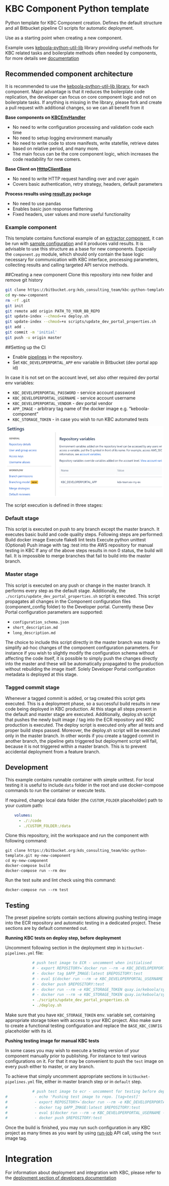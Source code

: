 # KBC Component Python template

Python template for KBC Component creation. Defines the default structure and all Bitbucket pipeline CI scripts for automatic deployment.

Use as a starting point when creating a new component.

Example uses [keboola-python-util-lib](https://bitbucket.org/kds_consulting_team/keboola-python-util-lib/src/master/) library providing useful methods for KBC related tasks and boilerplate methods often needed by components, for more details see [documentation](https://bitbucket.org/kds_consulting_team/keboola-python-util-lib/src/master/README.md)


## Recommended component architecture
It is recommended to use the [keboola-python-util-lib library](https://bitbucket.org/kds_consulting_team/keboola-python-util-lib/src/master/), 
for each component. Major advantage is that it reduces the boilerplate code replication, the developer can focus on core component logic 
and not on boilerplate tasks. If anything is missing in the library, please fork and create a pull request with additional changes, 
so we can all benefit from it

**Base components on [KBCEnvHandler](https://bitbucket.org/kds_consulting_team/keboola-python-util-lib/src/master/docs/env_handler.md?at=master)**

- No need to write configuration processing and validation code each time
- No need to setup logging environment manually
- No need to write code to store manifests, write statefile, retrieve dates based on relative period, and many more.
- The main focus can be the core component logic, which increases the code readability for new comers.

**Base Client on [HtttpClientBase](https://bitbucket.org/kds_consulting_team/keboola-python-util-lib/src/master/docs/client_base.md?at=master)**

- No need to write HTTP request handling over and over again
- Covers basic authentication, retry strategy, headers, default parameters

**Process results using [result.py](https://bitbucket.org/kds_consulting_team/keboola-python-util-lib/src/master/docs/result.md?at=master) package**

- No need to use pandas
- Enables basic json response flattening
- Fixed headers, user values and more useful functionality


### Example component
This template contains functional example of an [extractor component](https://bitbucket.org/kds_consulting_team/kbc-python-template/src/master/src/component.py), 
it can be run with [sample configuration](https://bitbucket.org/kds_consulting_team/kbc-python-template/src/master/data/) and it produces valid results. 
It is advisable to use this structure as a base for new components. Especially the `component.py` module, which should only 
contain the base logic necessary for communication with KBC interface, processing parameters, collecting results
 and calling targeted API service methods. 


##Creating a new component
Clone this repository into new folder and remove git history
```bash
git clone https://bitbucket.org:kds_consulting_team/kbc-python-template.git my-new-component
cd my-new-component
rm -rf .git
git init
git remote add origin PATH_TO_YOUR_BB_REPO
git update-index --chmod=+x deploy.sh
git update-index --chmod=+x scripts/update_dev_portal_properties.sh
git add .
git commit -m 'initial'
git push -u origin master
```


##Setting up the CI
 - Enable [pipelines](https://confluence.atlassian.com/bitbucket/get-started-with-bitbucket-pipelines-792298921.html) in the repository.
 - Set `KBC_DEVELOPERPORTAL_APP` env variable in Bitbucket (dev portal app id)
 
 In case it is not set on the account level, set also other required dev portal env variables:
 - `KBC_DEVELOPERPORTAL_PASSWORD` - service account password
 - `KBC_DEVELOPERPORTAL_USERNAME` - service account username
 - `KBC_DEVELOPERPORTAL_VENDOR` - dev portal vendor
 - `APP_IMAGE` - arbitrary tag name of the docker image e.g. “keboola-component”
 - `KBC_STORAGE_TOKEN` - in case you wish to run KBC automated tests
  
 
 ![picture](docs/imgs/ci_variable.png)
 
The script execution is defined in three stages:

### Default stage
This script is executed on push to any branch except the master branch. It executes basic build and code quality steps. Following steps are performed:
Build docker image
Execute flake8 lint tests
Execute python unittest
(Optional) Push image with tag :test into the AWS repository for manual testing in KBC
If any of the above steps results in non 0 status, the build will fail. It is impossible to merge branches that fail to build into the master branch.

### Master stage
This script is executed on any push or change in the master branch. It performs every step as the default stage. Additionally, 
the `./scripts/update_dev_portal_properties.sh` script is executed. 
This script propagates all changes in the Component configuration files (component_config folder) to the Developer portal.
Currently these Dev Portal configuration parameters are supported:
 - `configuration_schema.json`
 - `short_description.md`
 - `long_description.md`    

The choice to include this script directly in the master branch was made to simplify ad-hoc changes of the component configuration parameters. For instance if you wish to slightly modify the configuration schema without affecting the code itself, it is possible to simply push the changes directly into the master and these will be automatically propagated to the production without rebuilding the image itself. Solely Developer Portal configuration metadata is deployed at this stage.

### Tagged commit stage
Whenever a tagged commit is added, or tag created this script gets executed. This is a deployment phase, so a successful build results in new code being deployed in KBC production.
At this stage all steps present in the default and master stage are executed. Additionally, deploy.sh script that pushes the newly built image / tag into the ECR repository and KBC production is executed.
The deploy script is executed only after all tests and proper build steps passed. Moreover, the deploy.sh script will be executed only in the master branch. In other words if you create a tagged commit in another branch, the pipeline gets triggered but deployment script will fail, because it is not triggered within a master branch. This is to prevent accidental deployment from a feature branch.

 
 
## Development
 
This example contains runnable container with simple unittest. For local testing it is useful to include `data` folder in the root
and use docker-compose commands to run the container or execute tests. 

If required, change local data folder (the `CUSTOM_FOLDER` placeholder) path to your custom path:
```yaml
    volumes:
      - ./:/code
      - ./CUSTOM_FOLDER:/data
```

Clone this repository, init the workspace and run the component with following command:

```
git clone https://bitbucket.org:kds_consulting_team/kbc-python-template.git my-new-component
cd my-new-component
docker-compose build
docker-compose run --rm dev
```

Run the test suite and lint check using this command:

```
docker-compose run --rm test
```

## Testing

The preset pipeline scripts contain sections allowing pushing testing image into the ECR repository and automatic 
testing in a dedicated project. These sections are by default commented out. 

**Running KBC tests on deploy step, before deployment**

Uncomment following section in the deployment step in `bitbucket-pipelines.yml` file:

```yaml
            # push test image to ECR - uncomment when initialised
            # - export REPOSITORY=`docker run --rm -e KBC_DEVELOPERPORTAL_USERNAME -e KBC_DEVELOPERPORTAL_PASSWORD -e KBC_DEVELOPERPORTAL_URL quay.io/keboola/developer-portal-cli-v2:latest ecr:get-repository $KBC_DEVELOPERPORTAL_VENDOR $KBC_DEVELOPERPORTAL_APP`
            # - docker tag $APP_IMAGE:latest $REPOSITORY:test
            # - eval $(docker run --rm -e KBC_DEVELOPERPORTAL_USERNAME -e KBC_DEVELOPERPORTAL_PASSWORD -e KBC_DEVELOPERPORTAL_URL quay.io/keboola/developer-portal-cli-v2:latest ecr:get-login $KBC_DEVELOPERPORTAL_VENDOR $KBC_DEVELOPERPORTAL_APP)
            # - docker push $REPOSITORY:test
            # - docker run --rm -e KBC_STORAGE_TOKEN quay.io/keboola/syrup-cli:latest run-job $KBC_DEVELOPERPORTAL_APP BASE_KBC_CONFIG test
            # - docker run --rm -e KBC_STORAGE_TOKEN quay.io/keboola/syrup-cli:latest run-job $KBC_DEVELOPERPORTAL_APP KBC_CONFIG_1 test
            - ./scripts/update_dev_portal_properties.sh
            - ./deploy.sh
```

Make sure that you have `KBC_STORAGE_TOKEN` env. variable set, containing appropriate storage token with access 
to your KBC project. Also make sure to create a functional testing configuration and replace the `BASE_KBC_CONFIG` placeholder with its id.

**Pushing testing image for manual KBC tests**

In some cases you may wish to execute a testing version of your component manually prior to publishing. For instance to test various
configurations on it. For that it may be convenient to push the `test` image on every push either to master, or any branch.

To achieve that simply uncomment appropriate sections in `bitbucket-pipelines.yml` file, either in master branch step or in `default` step.

```yaml
            # push test image to ecr - uncomment for testing before deployment
#            - echo 'Pushing test image to repo. [tag=test]'
#            - export REPOSITORY=`docker run --rm -e KBC_DEVELOPERPORTAL_USERNAME -e KBC_DEVELOPERPORTAL_PASSWORD -e KBC_DEVELOPERPORTAL_URL quay.io/keboola/developer-portal-cli-v2:latest ecr:get-repository $KBC_DEVELOPERPORTAL_VENDOR $KBC_DEVELOPERPORTAL_APP`
#            - docker tag $APP_IMAGE:latest $REPOSITORY:test
#            - eval $(docker run --rm -e KBC_DEVELOPERPORTAL_USERNAME -e KBC_DEVELOPERPORTAL_PASSWORD -e KBC_DEVELOPERPORTAL_URL quay.io/keboola/developer-portal-cli-v2:latest ecr:get-login $KBC_DEVELOPERPORTAL_VENDOR $KBC_DEVELOPERPORTAL_APP)
#            - docker push $REPOSITORY:test
```
 
 Once the build is finished, you may run such configuration in any KBC project as many times as you want by using [run-job](https://kebooladocker.docs.apiary.io/#reference/run/create-a-job-with-image/run-job) API call, using the `test` image tag.

# Integration

For information about deployment and integration with KBC, please refer to the [deployment section of developers documentation](https://developers.keboola.com/extend/component/deployment/) 